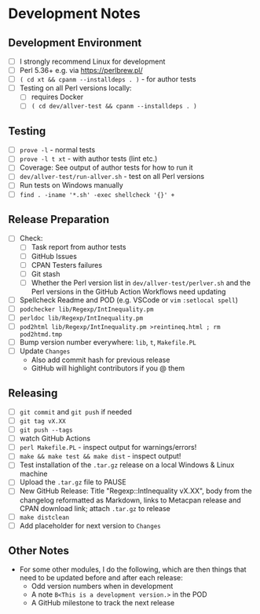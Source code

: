 Development Notes
=================

Development Environment
-----------------------

- [ ] I strongly recommend Linux for development
- [ ] Perl 5.36+ e.g. via <https://perlbrew.pl/>
- [ ] `( cd xt && cpanm --installdeps . )` - for author tests
- [ ] Testing on all Perl versions locally:
  - [ ] requires Docker
  - [ ] `( cd dev/allver-test && cpanm --installdeps . )`

Testing
-------

- [ ] `prove -l` - normal tests
- [ ] `prove -l t xt` - with author tests (lint etc.)
- [ ] Coverage: See output of author tests for how to run it
- [ ] `dev/allver-test/run-allver.sh` - test on all Perl versions
- [ ] Run tests on Windows manually
- [ ] `find . -iname '*.sh' -exec shellcheck '{}' +`

Release Preparation
-------------------

- [ ] Check:
  - [ ] Task report from author tests
  - [ ] GitHub Issues
  - [ ] CPAN Testers failures
  - [ ] Git stash
  - [ ] Whether the Perl version list in `dev/allver-test/perlver.sh` and the
    Perl versions in the GitHub Action Workflows need updating
- [ ] Spellcheck Readme and POD (e.g. VSCode or `vim` `:setlocal spell`)
- [ ] `podchecker lib/Regexp/IntInequality.pm`
- [ ] `perldoc lib/Regexp/IntInequality.pm`
- [ ] `pod2html lib/Regexp/IntInequality.pm >reintineq.html ; rm pod2htmd.tmp`
- [ ] Bump version number everywhere: `lib`, `t`, `Makefile.PL`
- [ ] Update `Changes`
  - Also add commit hash for previous release
  - GitHub will highlight contributors if you @ them

Releasing
---------

- [ ] `git commit` and `git push` if needed
- [ ] `git tag vX.XX`
- [ ] `git push --tags`
- [ ] watch GitHub Actions
- [ ] `perl Makefile.PL` - inspect output for warnings/errors!
- [ ] `make && make test && make dist` - inspect output!
- [ ] Test installation of the `.tar.gz` release on a local Windows & Linux
  machine
- [ ] Upload the `.tar.gz` file to PAUSE
- [ ] New GitHub Release:
  Title "Regexp::IntInequality vX.XX", body from the changelog reformatted as
  Markdown, links to Metacpan release and CPAN download link; attach `.tar.gz`
  to release
- [ ] `make distclean`
- [ ] Add placeholder for next version to `Changes`

Other Notes
-----------

- For some other modules, I do the following, which are then things that need
  to be updated before and after each release:
  - Odd version numbers when in development
  - A note `B<This is a development version.>` in the POD
  - A GitHub milestone to track the next release
